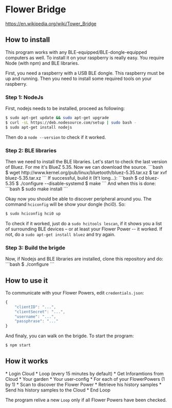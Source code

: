 <h1>Flower Bridge</h1>

https://en.wikipedia.org/wiki/Tower_Bridge

<h2>How to install</h2>

This program works with any BLE-equipped/BLE-dongle-equipped computers as well.
To install it on your raspberry is really easy. You require Node (with npm) and BLE libraries.

First, you need a raspberry with a USB BLE dongle. This raspberry must be up and running.
Then you need to install some required tools on your raspberry.

<h3>Step 1: NodeJs</h3>

First, nodejs needs to be installed, proceed as following:
```bash
$ sudo apt-get update && sudo apt-get upgrade
$ curl -sL https://deb.nodesource.com/setup | sudo bash -
$ sudo apt-get install nodejs
```
	
Then do a `node --version` to check if it worked.

<h3>Step 2: BLE libraries</h3>
Then we need to install the BLE libraries. Let's start to check the last version of Bluez. For me it's BlueZ 5.35.
Now we can download the source.
```bash
$ wget http://www.kernel.org/pub/linux/bluetooth/bluez-5.35.tar.xz
$ tar xvf bluez-5.35.tar.xz
```
If successful, build it (It't long...):
```bash
$ cd bluez-5.35
$ ./configure --disable-systemd
$ make
```
And when this is done:
```bash
$ sudo make install
```

Okay now you should be able to discover peripheral around you.
The command `hciconfig` will be show your dongle (hci0). So:
```bash
$ sudo hciconfig hci0 up
```

To check if it worked, just do a `sudo hcitools lescan`, if it shows you a list of surrounding BLE devices – or at least your Flower Power -- it worked. If not, do a `sudo apt-get install bluez` and try again.

<h3>Step 3: Build the brigde</h3>
Now, if Nodejs and BLE libraries are installed, clone this repository and do:
```bash
$ ./configure
```

<h2>How to use it</h2>

To communicate with your Flower Powers, edit `credentials.json`:
```js
{
	"clientID": "...",
	"clientSecret": "...",
	"username": "...",
	"passphrase": "..."
}
```
And finaly, you can walk on the brigde.
To start the program:
```bash
$ npm start
```

<h2>How it works</h2>
* Login Cloud
* Loop (every 15 minutes by default)
  * Get Inforamtions from Cloud
    * Your garden
    * Your user-config
  * For each of your FlowerPowers (1 by 1)
    * Scan to discover the Flower Power
    * Retrieve his history samples
    * Send his history samples to the Cloud
* End Loop

The program relive a new `Loop` only if all Flower Powers have been checked.
